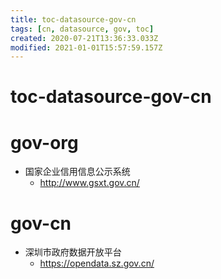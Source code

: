 ```yaml
---
title: toc-datasource-gov-cn
tags: [cn, datasource, gov, toc]
created: 2020-07-21T13:36:33.033Z
modified: 2021-01-01T15:57:59.157Z
---
```


# toc-datasource-gov-cn

# gov-org

- 国家企业信用信息公示系统
  - http://www.gsxt.gov.cn/

# gov-cn

- 深圳市政府数据开放平台
  - https://opendata.sz.gov.cn/

